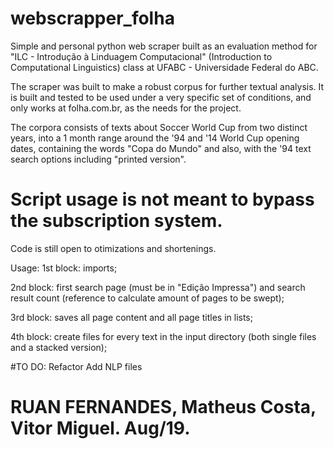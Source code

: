 # webscrapper_folha
Simple and personal python web scraper built as an evaluation method for "ILC - Introdução à Linduagem Computacional" (Introduction to Computational Linguistics) class at UFABC - Universidade Federal do ABC.

The scraper was built to make a robust corpus for further textual analysis. It is built and tested to be used under a very specific set of conditions, and only works at folha.com.br, as the needs for the project.

The corpora consists of texts about Soccer World Cup from two distinct years, into a 1 month range around the '94 and '14 World Cup opening dates, containing the words "Copa do Mundo" and also, with the '94 text search options including "printed version".

# Script usage is not meant to bypass the subscription system.

Code is still open to otimizations and shortenings.


Usage:
1st block: imports;

2nd block: first search page (must be in "Edição Impressa") and search result count (reference to calculate amount of pages to be swept);

3rd block: saves all page content and all page titles in lists;

4th block: create files for every text in the input directory (both single files and a stacked version);

#TO DO:
Refactor
Add NLP files

# RUAN FERNANDES, Matheus Costa, Vitor Miguel. Aug/19.
